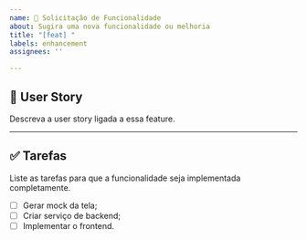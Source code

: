 ```yaml
---
name: 🚀 Solicitação de Funcionalidade
about: Sugira uma nova funcionalidade ou melhoria
title: "[feat] "
labels: enhancement
assignees: ''

---
```


## 📘 User Story

Descreva a user story ligada a essa feature.

---

## ✅ Tarefas

Liste as tarefas para que a funcionalidade seja implementada completamente.

- [ ] Gerar mock da tela;
- [ ] Criar serviço de backend;
- [ ] Implementar o frontend.
